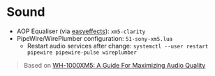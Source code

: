 # Sound

- AOP Equaliser (via [easyeffects](https://github.com/wwmm/easyeffects)): `xm5-clarity`
- PipeWire/WirePlumber configuration: `51-sony-xm5.lua`
    - Restart audio services after change: `systemctl --user restart pipewire pipewire-pulse wireplumber`

> Based on [WH-1000XM5: A Guide For Maximizing Audio Quality](https://www.reddit.com/r/SonyHeadphones/comments/14plfz0/wh1000xm5_a_guide_for_maximizing_audio_quality/)
